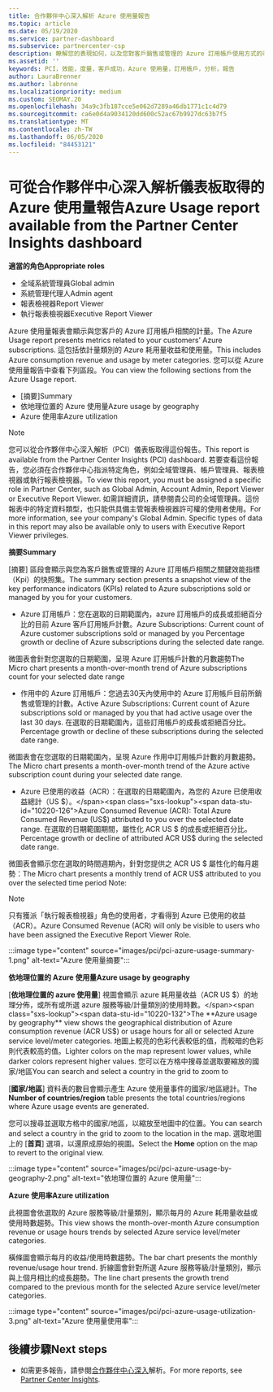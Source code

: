 ```yaml
---
title: 合作夥伴中心深入解析 Azure 使用量報告
ms.topic: article
ms.date: 05/19/2020
ms.service: partner-dashboard
ms.subservice: partnercenter-csp
description: 瞭解您的表現如何，以及您對客戶銷售或管理的 Azure 訂用帳戶使用方式的改善。
ms.assetid: ''
keywords: PCI，效能，度量，客戶成功，Azure 使用量，訂用帳戶，分析，報告
author: LauraBrenner
ms.author: labrenne
ms.localizationpriority: medium
ms.custom: SEOMAY.20
ms.openlocfilehash: 34a9c3fb187cce5e062d7289a46db1771c1c4d79
ms.sourcegitcommit: ca6e0d4a9034120dd600c52ac67b9927dc63b7f5
ms.translationtype: MT
ms.contentlocale: zh-TW
ms.lasthandoff: 06/05/2020
ms.locfileid: "84453121"
---
```

# <a name="azure-usage-report-available-from-the-partner-center-insights-dashboard"></a><span data-ttu-id="10220-104">可從合作夥伴中心深入解析儀表板取得的 Azure 使用量報告</span><span class="sxs-lookup"><span data-stu-id="10220-104">Azure Usage report available from the Partner Center Insights dashboard</span></span>

<span data-ttu-id="10220-105">**適當的角色**</span><span class="sxs-lookup"><span data-stu-id="10220-105">**Appropriate roles**</span></span>
- <span data-ttu-id="10220-106">全域系統管理員</span><span class="sxs-lookup"><span data-stu-id="10220-106">Global admin</span></span>
- <span data-ttu-id="10220-107">系統管理代理人</span><span class="sxs-lookup"><span data-stu-id="10220-107">Admin agent</span></span>
- <span data-ttu-id="10220-108">報表檢視器</span><span class="sxs-lookup"><span data-stu-id="10220-108">Report Viewer</span></span>
- <span data-ttu-id="10220-109">執行報表檢視器</span><span class="sxs-lookup"><span data-stu-id="10220-109">Executive Report Viewer</span></span>

<span data-ttu-id="10220-110">Azure 使用量報表會顯示與您客戶的 Azure 訂用帳戶相關的計量。</span><span class="sxs-lookup"><span data-stu-id="10220-110">The Azure Usage report presents metrics related to your customers’ Azure subscriptions.</span></span> <span data-ttu-id="10220-111">這包括依計量類別的 Azure 耗用量收益和使用量。</span><span class="sxs-lookup"><span data-stu-id="10220-111">This includes Azure consumption revenue and usage by meter categories.</span></span> <span data-ttu-id="10220-112">您可以從 Azure 使用量報告中查看下列區段。</span><span class="sxs-lookup"><span data-stu-id="10220-112">You can view the following sections from the Azure Usage report.</span></span>

- <span data-ttu-id="10220-113">[摘要]</span><span class="sxs-lookup"><span data-stu-id="10220-113">Summary</span></span>
- <span data-ttu-id="10220-114">依地理位置的 Azure 使用量</span><span class="sxs-lookup"><span data-stu-id="10220-114">Azure usage by geography</span></span>
- <span data-ttu-id="10220-115">Azure 使用率</span><span class="sxs-lookup"><span data-stu-id="10220-115">Azure utilization</span></span>

 > [!NOTE]
 > <span data-ttu-id="10220-116">您可以從合作夥伴中心深入解析（PCI）儀表板取得這份報告。</span><span class="sxs-lookup"><span data-stu-id="10220-116">This report is available from the Partner Center Insights (PCI) dashboard.</span></span> <span data-ttu-id="10220-117">若要查看這份報告，您必須在合作夥伴中心指派特定角色，例如全域管理員、帳戶管理員、報表檢視器或執行報表檢視器。</span><span class="sxs-lookup"><span data-stu-id="10220-117">To view this report, you must be assigned a specific role in Partner Center, such as Global Admin, Account Admin, Report Viewer or Executive Report Viewer.</span></span> <span data-ttu-id="10220-118">如需詳細資訊，請參閱貴公司的全域管理員。這份報表中的特定資料類型，也只能供具備主管報表檢視器許可權的使用者使用。</span><span class="sxs-lookup"><span data-stu-id="10220-118">For more information, see your company's Global Admin. Specific types of data in this report may also be available only to users with Executive Report Viewer privileges.</span></span>

<span data-ttu-id="10220-119">**摘要**</span><span class="sxs-lookup"><span data-stu-id="10220-119">**Summary**</span></span>

<span data-ttu-id="10220-120">[摘要] 區段會顯示與您為客戶銷售或管理的 Azure 訂用帳戶相關之關鍵效能指標（Kpi）的快照集。</span><span class="sxs-lookup"><span data-stu-id="10220-120">The summary section presents a snapshot view of the key performance indicators (KPIs) related to Azure subscriptions sold or managed by you for your customers.</span></span>  

- <span data-ttu-id="10220-121">Azure 訂用帳戶：您在選取的日期範圍內，azure 訂用帳戶的成長或拒絕百分比的目前 Azure 客戶訂用帳戶計數。</span><span class="sxs-lookup"><span data-stu-id="10220-121">Azure Subscriptions: Current count of Azure customer subscriptions sold or managed by you Percentage growth or decline of Azure subscriptions during the selected date range.</span></span>

<span data-ttu-id="10220-122">微圖表會針對您選取的日期範圍，呈現 Azure 訂用帳戶計數的月數趨勢</span><span class="sxs-lookup"><span data-stu-id="10220-122">The Micro chart presents a month-over-month trend of Azure subscriptions count for your selected date range</span></span>
- <span data-ttu-id="10220-123">作用中的 Azure 訂用帳戶：您過去30天內使用中的 Azure 訂用帳戶目前所銷售或管理的計數。</span><span class="sxs-lookup"><span data-stu-id="10220-123">Active Azure Subscriptions: Current count of Azure subscriptions sold or managed by you that had active usage over the last 30 days.</span></span>
<span data-ttu-id="10220-124">在選取的日期範圍內，這些訂用帳戶的成長或拒絕百分比。</span><span class="sxs-lookup"><span data-stu-id="10220-124">Percentage growth or decline of these subscriptions during the selected date range.</span></span>

<span data-ttu-id="10220-125">微圖表會在您選取的日期範圍內，呈現 Azure 作用中訂用帳戶計數的月數趨勢。</span><span class="sxs-lookup"><span data-stu-id="10220-125">The Micro chart presents a month-over-month trend of the Azure active subscription count during your selected date range.</span></span>

- <span data-ttu-id="10220-126">Azure 已使用的收益（ACR）：在選取的日期範圍內，為您的 Azure 已使用收益總計（US $）。</span><span class="sxs-lookup"><span data-stu-id="10220-126">Azure Consumed Revenue (ACR): Total Azure Consumed Revenue (US$) attributed to you over the selected date range.</span></span>
<span data-ttu-id="10220-127">在選取的日期範圍期間，屬性化 ACR US $ 的成長或拒絕百分比。</span><span class="sxs-lookup"><span data-stu-id="10220-127">Percentage growth or decline of attributed ACR US$ during the selected date range.</span></span> 

<span data-ttu-id="10220-128">微圖表會顯示您在選取的時間週期內，針對您提供之 ACR US $ 屬性化的每月趨勢：</span><span class="sxs-lookup"><span data-stu-id="10220-128">The Micro chart presents a monthly trend of ACR US$ attributed to you over the selected time period Note:</span></span> 

> [!NOTE]
 > <span data-ttu-id="10220-129">只有獲派「執行報表檢視器」角色的使用者，才看得到 Azure 已使用的收益（ACR）。</span><span class="sxs-lookup"><span data-stu-id="10220-129">Azure Consumed Revenue (ACR) will only be visible to users who have been assigned the Executive Report Viewer Role.</span></span>

:::image type="content" source="images/pci/pci-azure-usage-summary-1.png" alt-text="Azure 使用量摘要":::

<span data-ttu-id="10220-131">**依地理位置的 Azure 使用量**</span><span class="sxs-lookup"><span data-stu-id="10220-131">**Azure usage by geography**</span></span>

<span data-ttu-id="10220-132">[**依地理位置的 azure 使用量**] 視圖會顯示 azure 耗用量收益（ACR US $）的地理分佈，或所有或所選 azure 服務等級/計量類別的使用時數。</span><span class="sxs-lookup"><span data-stu-id="10220-132">The **Azure usage by geography** view shows the geographical distribution of Azure consumption revenue (ACR US$) or usage hours for all or selected Azure service level/meter categories.</span></span> <span data-ttu-id="10220-133">地圖上較亮的色彩代表較低的值，而較暗的色彩則代表較高的值。</span><span class="sxs-lookup"><span data-stu-id="10220-133">Lighter colors on the map represent lower values, while darker colors represent higher values.</span></span> <span data-ttu-id="10220-134">您可以在方格中搜尋並選取要縮放的國家/地區</span><span class="sxs-lookup"><span data-stu-id="10220-134">You can search and select a country in the grid to zoom to</span></span> 

<span data-ttu-id="10220-135">[**國家/地區**] 資料表的數目會顯示產生 Azure 使用量事件的國家/地區總計。</span><span class="sxs-lookup"><span data-stu-id="10220-135">The **Number of countries/region** table presents the total countries/regions where Azure usage events are generated.</span></span>

<span data-ttu-id="10220-136">您可以搜尋並選取方格中的國家/地區，以縮放至地圖中的位置。</span><span class="sxs-lookup"><span data-stu-id="10220-136">You can search and select a country in the grid to zoom to the location in the map.</span></span> <span data-ttu-id="10220-137">選取地圖上的 [**首頁**] 選項，以還原成原始的視圖。</span><span class="sxs-lookup"><span data-stu-id="10220-137">Select the **Home** option on the map to revert to the original view.</span></span>

:::image type="content" source="images/pci/pci-azure-usage-by-geography-2.png" alt-text="依地理位置的 Azure 使用量":::

<span data-ttu-id="10220-139">**Azure 使用率**</span><span class="sxs-lookup"><span data-stu-id="10220-139">**Azure utilization**</span></span>

<span data-ttu-id="10220-140">此視圖會依選取的 Azure 服務等級/計量類別，顯示每月的 Azure 耗用量收益或使用時數趨勢。</span><span class="sxs-lookup"><span data-stu-id="10220-140">This view shows the month-over-month Azure consumption revenue or usage hours trends by selected Azure service level/meter categories.</span></span> 

<span data-ttu-id="10220-141">橫條圖會顯示每月的收益/使用時數趨勢。</span><span class="sxs-lookup"><span data-stu-id="10220-141">The bar chart presents the monthly revenue/usage hour trend.</span></span> <span data-ttu-id="10220-142">折線圖會針對所選 Azure 服務等級/計量類別，顯示與上個月相比的成長趨勢。</span><span class="sxs-lookup"><span data-stu-id="10220-142">The line chart presents the growth trend compared to the previous month for the selected Azure service level/meter categories.</span></span>

:::image type="content" source="images/pci/pci-azure-usage-utilization-3.png" alt-text="Azure 使用量使用率":::

## <a name="next-steps"></a><span data-ttu-id="10220-144">後續步驟</span><span class="sxs-lookup"><span data-stu-id="10220-144">Next steps</span></span>

- <span data-ttu-id="10220-145">如需更多報告，請參閱[合作夥伴中心深入](partner-center-insights.md)解析。</span><span class="sxs-lookup"><span data-stu-id="10220-145">For more reports, see [Partner Center Insights](partner-center-insights.md).</span></span>
